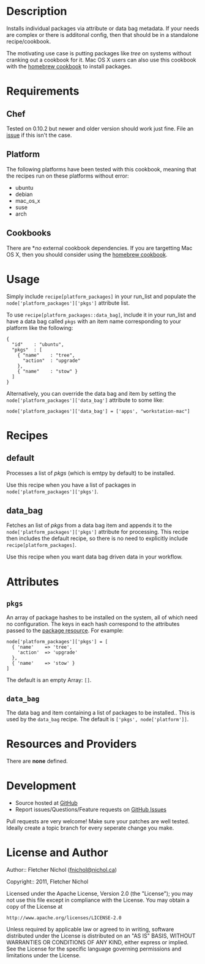 # Description

Installs individual packages via attribute or data bag metadata. If your needs
are complex or there is additonal config, then that should be in a
standalone recipe/cookbook.

The motivating use case is putting packages like *tree* on systems without
cranking out a cookbook for it. Mac OS X users can also use this cookbook with
the [homebrew cookbook][homebrew_cb] to install packages.

# Requirements

## Chef

Tested on 0.10.2 but newer and older version should work just fine. File an
[issue][issues] if this isn't the case.

## Platform

The following platforms have been tested with this cookbook, meaning that the
recipes run on these platforms without error:

* ubuntu
* debian
* mac_os_x
* suse
* arch

## Cookbooks

There are **no* external cookbook dependencies. If you are targetting Mac OS
X, then you should consider using the [homebrew cookbook][homebrew_cb].

# Usage

Simply include `recipe[platform_packages]` in your run_list and populate the
`node['platform_packages']['pkgs']` attribute list.

To use `recipe[platform_packages::data_bag]`, include it in your run_list and
have a data bag called `pkgs` with an item name corresponding to your
platform like the following:

    {
      "id"    : "ubuntu",
      "pkgs"  : [
        { "name"    : "tree",
          "action"  : "upgrade"
        },
        { "name"    : "stow" }
      ]
    }

Alternatively, you can override the data bag and item by setting the
`node['platform_packages']['data_bag']` attribute to some like:

    node['platform_packages']['data_bag'] = ['apps', "workstation-mac"]

# Recipes

## default

Processes a list of *pkgs* (which is emtpy by default) to be installed.

Use this recipe when you have a list of packages in
`node['platform_packages']['pkgs']`.

## data_bag

Fetches an list of *pkgs* from a data bag item and appends it to the
`node['platform_packages']['pkgs']` attribute for processing. This recipe then
includes the default recipe, so there is no need to explicitly include
`recipe[platform_packages]`.

Use this recipe when you want data bag driven data in your workflow.

# Attributes

## `pkgs`

An array of package hashes to be installed on the system, all of which need
no configuration. The keys in each hash correspond to the attributes passed to
the [package resource][package]. For example:

    node['platform_packages']['pkgs'] = [
      { 'name'    => 'tree',
        'action'  => 'upgrade'
      },
      { 'name'    => 'stow' }
    ]

The default is an empty Array: `[]`.

## `data_bag`

The data bag and item containing a list of packages to be installed.. This is
used by the `data_bag` recipe. The default is `['pkgs', node['platform']]`.

# Resources and Providers

There are **none** defined.

# Development

* Source hosted at [GitHub][repo]
* Report issues/Questions/Feature requests on [GitHub Issues][issues]

Pull requests are very welcome! Make sure your patches are well tested.
Ideally create a topic branch for every seperate change you make.

# License and Author

Author:: Fletcher Nichol (<fnichol@nichol.ca>)

Copyright:: 2011, Fletcher Nichol

Licensed under the Apache License, Version 2.0 (the "License");
you may not use this file except in compliance with the License.
You may obtain a copy of the License at

    http://www.apache.org/licenses/LICENSE-2.0

Unless required by applicable law or agreed to in writing, software
distributed under the License is distributed on an "AS IS" BASIS,
WITHOUT WARRANTIES OR CONDITIONS OF ANY KIND, either express or implied.
See the License for the specific language governing permissions and
limitations under the License.

[homebrew_cb]:  http://community.opscode.com/cookbooks/homebrew
[package]:      http://wiki.opscode.com/display/chef/Resources#Resources-Package

[repo]:         https://github.com/fnichol/chef-platform_packages
[issues]:       https://github.com/fnichol/chef-platform_packages/issues
